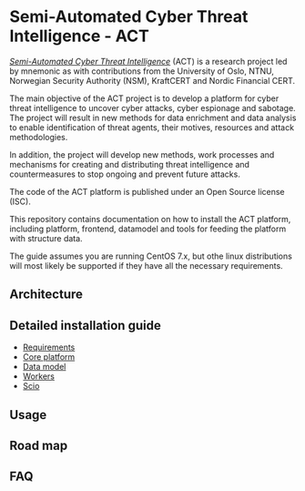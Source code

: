 # Semi-Automated Cyber Threat Intelligence - ACT

[*Semi-Automated Cyber Threat Intelligence*](https://www.mnemonic.no/research-and-development/semi-automated-cyber-threat-intelligence/) (ACT) is a research project led by mnemonic as with contributions from the University of Oslo, NTNU, Norwegian Security Authority (NSM), KraftCERT and Nordic Financial CERT.

The main objective of the ACT project is to develop a platform for cyber threat intelligence to uncover cyber attacks, cyber espionage and sabotage.
The project will result in new methods for data enrichment and data analysis to enable identification of threat agents, their motives, resources and attack methodologies.

In addition, the project will develop new methods, work processes and mechanisms for creating and distributing threat intelligence and countermeasures to stop ongoing and prevent future attacks.

The code of the ACT platform is published under an Open Source license (ISC).

This repository contains documentation on how to install the ACT platform, including platform, frontend, datamodel and tools for feeding the platform with structure data.

The guide assumes you are running CentOS 7.x, but othe linux distributions will most likely be supported if they have all the necessary requirements.

## Architecture

## Detailed installation guide

* [Requirements](requirements.md)
* [Core platform](platform.md)
* [Data model](datamodel.md)
* [Workers](datamodel.md)
* [Scio](scio.md)

## Usage

## Road map

## FAQ
